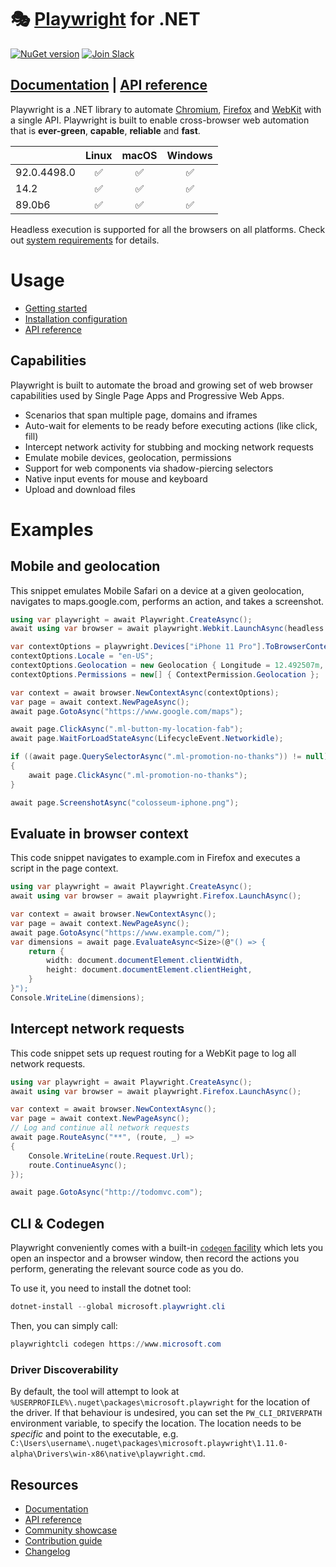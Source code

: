 # 🎭 [Playwright](https://playwright.dev/dotnet) for .NET 
[![NuGet version](https://buildstats.info/nuget/PlaywrightSharp)](https://www.nuget.org/packages/PlaywrightSharp) [![Join Slack](https://img.shields.io/badge/join-slack-infomational)](https://aka.ms/playwright-slack)

## [Documentation](https://playwright.dev/dotnet) | [API reference](https://playwright.dev/dotnet/docs/api/class-playwright/)

Playwright is a .NET library to automate [Chromium](https://www.chromium.org/Home), [Firefox](https://www.mozilla.org/en-US/firefox/new/) and [WebKit](https://webkit.org/) with a single API. Playwright is built to enable cross-browser web automation that is **ever-green**, **capable**, **reliable** and **fast**.

|          | Linux | macOS | Windows |
|   :---   | :---: | :---: | :---:   |
| <!-- GEN:chromium-version -->92.0.4498.0<!-- GEN:stop --> | :white_check_mark: | :white_check_mark: | :white_check_mark: |
| <!-- GEN:webkit-version -->14.2<!-- GEN:stop --> | :white_check_mark: | :white_check_mark: | :white_check_mark: |
| <!-- GEN:firefox-version -->89.0b6<!-- GEN:stop --> | :white_check_mark: | :white_check_mark: | :white_check_mark: |

Headless execution is supported for all the browsers on all platforms. Check out [system requirements](https://playwright.dev/docs/intro/#system-requirements) for details.

# Usage 

* [Getting started](https://playwright.dev/dotnet/docs/intro)
* [Installation configuration](https://playwright.dev/dotnet/docs/installation)
* [API reference](https://playwright.dev/dotnet/docs/api/class-playwright)

## Capabilities

Playwright is built to automate the broad and growing set of web browser capabilities used by Single Page Apps and Progressive Web Apps.

* Scenarios that span multiple page, domains and iframes
* Auto-wait for elements to be ready before executing actions (like click, fill)
* Intercept network activity for stubbing and mocking network requests
* Emulate mobile devices, geolocation, permissions
* Support for web components via shadow-piercing selectors
* Native input events for mouse and keyboard
* Upload and download files

# Examples

## Mobile and geolocation

This snippet emulates Mobile Safari on a device at a given geolocation, navigates to maps.google.com, performs an action, and takes a screenshot.

```cs 
using var playwright = await Playwright.CreateAsync();
await using var browser = await playwright.Webkit.LaunchAsync(headless: false);

var contextOptions = playwright.Devices["iPhone 11 Pro"].ToBrowserContextOptions();
contextOptions.Locale = "en-US";
contextOptions.Geolocation = new Geolocation { Longitude = 12.492507m, Latitude = 41.889938m };
contextOptions.Permissions = new[] { ContextPermission.Geolocation };

var context = await browser.NewContextAsync(contextOptions);
var page = await context.NewPageAsync();
await page.GotoAsync("https://www.google.com/maps");

await page.ClickAsync(".ml-button-my-location-fab");
await page.WaitForLoadStateAsync(LifecycleEvent.Networkidle);

if ((await page.QuerySelectorAsync(".ml-promotion-no-thanks")) != null)
{
    await page.ClickAsync(".ml-promotion-no-thanks");
}

await page.ScreenshotAsync("colosseum-iphone.png");
```

## Evaluate in browser context

This code snippet navigates to example.com in Firefox and executes a script in the page context.

```cs
using var playwright = await Playwright.CreateAsync();
await using var browser = await playwright.Firefox.LaunchAsync();

var context = await browser.NewContextAsync();
var page = await context.NewPageAsync();
await page.GotoAsync("https://www.example.com/");
var dimensions = await page.EvaluateAsync<Size>(@"() => {
    return {
        width: document.documentElement.clientWidth,
        height: document.documentElement.clientHeight,
    }
}");
Console.WriteLine(dimensions);
```

## Intercept network requests

This code snippet sets up request routing for a WebKit page to log all network requests.

```cs 
using var playwright = await Playwright.CreateAsync();
await using var browser = await playwright.Firefox.LaunchAsync();

var context = await browser.NewContextAsync();
var page = await context.NewPageAsync();
// Log and continue all network requests
await page.RouteAsync("**", (route, _) =>
{
    Console.WriteLine(route.Request.Url);
    route.ContinueAsync();
});

await page.GotoAsync("http://todomvc.com");
```

## CLI & Codegen

Playwright conveniently comes with a built-in [`codegen` facility](https://playwright.dev/dotnet/docs/cli) which lets you open an inspector and a browser window, then record the 
actions you perform, generating the relevant source code as you do.

To use it, you need to install the dotnet tool:

```powershell
dotnet-install --global microsoft.playwright.cli
```

Then, you can simply call:

```powershell
playwrightcli codegen https://www.microsoft.com
```

### Driver Discoverability

By default, the tool will attempt to look at `%USERPROFILE%\.nuget\packages\microsoft.playwright` for the location of the driver. If that behaviour
is undesired, you can set the `PW_CLI_DRIVERPATH` environment variable, to specify the location. The location needs to be *specific* and point to the
executable, e.g. `C:\Users\username\.nuget\packages\microsoft.playwright\1.11.0-alpha\Drivers\win-x86\native\playwright.cmd`.

## Resources

* [Documentation](https://playwright.dev/dotnet/docs/intro/)
* [API reference](https://playwright.dev/dotnet/docs/api/class-playwright/)
* [Community showcase](https://playwright.dev/dotnet/docs/showcase/)
* [Contribution guide](CONTRIBUTING.md)
* [Changelog](https://github.com/microsoft/playwright/releases)
